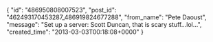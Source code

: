  {
   "id": "486950808007523",
   "post_id": "462493170453287_486919824677288",
   "from_name": "Pete Daoust",
   "message": "Set up a server: Scott Duncan, that is scary stuff...lol...",
   "created_time": "2013-03-03T00:18:08+0000"
 }
